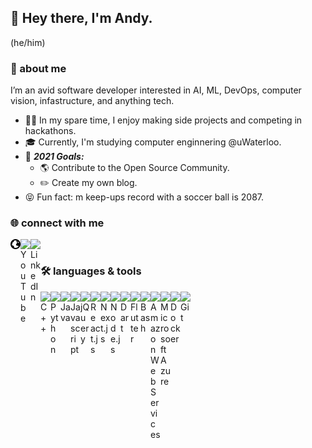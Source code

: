## 👋 Hey there, I'm Andy.  

(he/him)
<!--[![Github](https://img.shields.io/github/followers/andyli11?label=Follow&style=social)](https://github.com/andyli11)
![visitors](https://visitor-badge.laobi.icu/badge?page_id=andyli11.andyli11)-->
### 👦 about me
I’m an avid software developer interested in AI, ML, DevOps, computer vision, infastructure, and anything tech.
- 👨‍💻 In my spare time, I enjoy making side projects and competing in hackathons.
- 🎓 Currently, I'm studying computer enginnering @uWaterloo. 
- 💭 ***2021 Goals:***
  - 🌎 Contribute to the Open Source Community.
  - ✏️ Create my own blog.
- 😝 Fun fact: m keep-ups record with a soccer ball is 2087.

### 🌐 connect with me
[<img align="left" width="16px" src="https://raw.githubusercontent.com/iconic/open-iconic/master/svg/globe.svg" alt="website"/>][website]
[<img align="left" width="16px" src="https://cdn.jsdelivr.net/npm/simple-icons@v3/icons/youtube.svg" alt="YouTube"/>][youtube]
[<img align="left" width="16px" src="https://cdn.jsdelivr.net/npm/simple-icons@v3/icons/linkedin.svg" alt="LinkedIn"/>][linkedin]

[website]:https://andyli.dev/
[youtube]:https://www.youtube.com/watch?v=dQw4w9WgXcQ
[linkedin]:https://www.linkedin.com/in/andy-li-0573441b7/

<br/>

### 🛠️ languages & tools
<img align="left" width="16px" src="https://cdn.jsdelivr.net/npm/simple-icons@v3/icons/cplusplus.svg" alt="C++"/>
<img align="left" width="16px" src="https://cdn.jsdelivr.net/npm/simple-icons@v3/icons/python.svg" alt="Python"/>
<img align="left" width="16px" src="https://cdn.jsdelivr.net/npm/simple-icons@v3/icons/java.svg" alt="Java"/>
<img align="left" width="16px" src="https://cdn.jsdelivr.net/npm/simple-icons@v3/icons/javascript.svg" alt="Javascript"/>
<img align="left" width="16px" src="https://cdn.jsdelivr.net/npm/simple-icons@v3/icons/jquery.svg" alt="jQuery"/>
<img align="left" width="16px" src="https://cdn.jsdelivr.net/npm/simple-icons@v3/icons/react.svg" alt="React.js"/>
<img align="left" width="16px" src="https://cdn.jsdelivr.net/npm/simple-icons@v3/icons/next-dot-js.svg" alt="Next.js"/>
<img align="left" width="16px" src="https://cdn.jsdelivr.net/npm/simple-icons@v3/icons/node-dot-js.svg" alt="Node.js"/>
<img align="left" width="16px" src="https://cdn.jsdelivr.net/npm/simple-icons@v3/icons/dart.svg" alt="Dart"/>
<img align="left" width="16px" src="https://cdn.jsdelivr.net/npm/simple-icons@v3/icons/flutter.svg" alt="Flutter"/>
<img align="left" width="16px" src="https://cdn.jsdelivr.net/npm/simple-icons@v3/icons/gnubash.svg" alt="Bash"/>
<img align="left" width="16px" src="https://cdn.jsdelivr.net/npm/simple-icons@v3/icons/amazonaws.svg" alt="Amazon Web Services"/>
<img align="left" width="16px" src="https://cdn.jsdelivr.net/npm/simple-icons@v3/icons/microsoftazure.svg" alt="Microsoft Azure"/>
<img align="left" width="16px" src="https://cdn.jsdelivr.net/npm/simple-icons@v3/icons/docker.svg" alt="Docker"/>
<img align="left" width="16px" src="https://cdn.jsdelivr.net/npm/simple-icons@v3/icons/git.svg" alt="Git"/>

<br/>

<!--## 🚀 My GitHub Stats
<img alt="Github Stats" align="left" src="https://github-readme-stats.codestackr.vercel.app/api?username=andyli11&show_icons=true&theme=algolia" />
img alt="Top Languages" align="left" src="https://github-readme-stats.vercel.app/api/top-langs/?username=andyli11&theme=algolia" />-->
